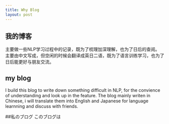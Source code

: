 ```yaml
---
title: Why Blog
layout: post
---
```


## 我的博客

主要做一些NLP学习过程中的记录，既为了梳理加深理解，也为了日后的查阅。
主要由中文写成，但空闲的时候会翻译成英日二语，既为了语言训练学习，也为了日后能更好与朋友交流。


## my blog
I build this blog to write  down something difficult in NLP, for the convience of understanding and look up in the feature.
The blog mainly writen in Chinese, i will translate them into English and Japanese for language learnning and discuss with friends.


##私のブログ
このブログは






